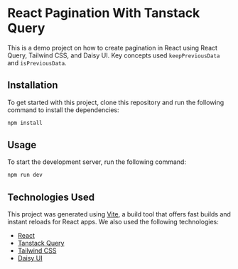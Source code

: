 # React Pagination With Tanstack Query

This is a demo project on how to create pagination in React using React Query, Tailwind CSS, and Daisy UI. Key concepts used `keepPreviousData` and `isPreviousData`.

## Installation

To get started with this project, clone this repository and run the following command to install the dependencies:

```bash
npm install
```

## Usage

To start the development server, run the following command:

```bash
npm run dev
```

## Technologies Used

This project was generated using [Vite](https://vitejs.dev/), a build tool that offers fast builds and instant reloads for React apps. We also used the following technologies:

- [React](https://reactjs.org/)
- [Tanstack Query](https://tanstack.com/query/latest/)
- [Tailwind CSS](https://tailwindcss.com/)
- [Daisy UI](https://daisyui.com/)
